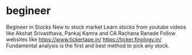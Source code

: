 # begineer
Begineer in Stocks
New to stock market
Learn stocks from youtube videos like Akshat Srivasthava, Pankaj Kamra and CA Rachana Ranade
Follow websites like https://www.tickertape.in/ https://ticker.finology.in/
Fundamental analysis is the first and best method to pick any stock.
